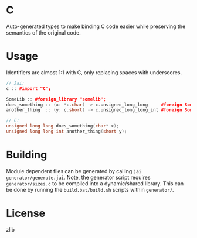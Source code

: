 # C

Auto-generated types to make binding C code easier while preserving the semantics of the original code.


# Usage

Identifiers are almost 1:1 with C, only replacing spaces with underscores.

```c++
// Jai:
c :: #import "C";

SomeLib :: #foreign_library "somelib";
does_something :: (x: *c.char) -> c.unsigned_long_long     #foreign SomeLib;
another_thing  :: (y: c.short) -> c.unsigned_long_long_int #foreign SomeLib;

// C:
unsigned long long does_something(char* x);
unsigned long long int another_thing(short y);
```


# Building

Module dependent files can be generated by calling `jai generator/generate.jai`.
Note, the generator script requires `generator/sizes.c` to be compiled into a 
dynamic/shared library. This can be done by running the `build.bat/build.sh`
scripts within `generator/`.


# License

zlib